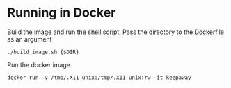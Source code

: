 # Running in Docker #

Build the image and run the shell script. Pass the directory to the Dockerfile as an argument

```
./build_image.sh {$DIR}
```

Run the docker image.

```
docker run -v /tmp/.X11-unix:/tmp/.X11-unix:rw -it keepaway
```
